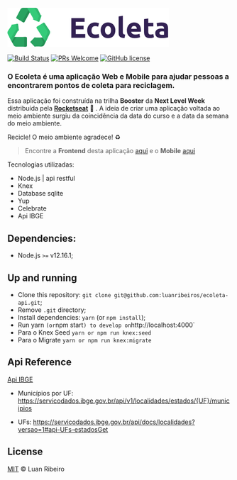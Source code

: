 ![Logomarca Ecoleta](https://raw.githubusercontent.com/luanribeiros/ecoleta/master/src/assets/images/logo.svg?token=ADYW574VQY7MBPOGQYWRABS64ZQAS)

[![Build Status](https://img.shields.io/travis/npm/npm/latest.svg?style=flat-square)](https://travis-ci.org/npm/npm) [![PRs Welcome](https://img.shields.io/badge/PRs-welcome-brightgreen.svg?style=flat-square)](http://makeapullrequest.com) [![GitHub license](https://img.shields.io/badge/license-MIT-blue.svg?style=flat-square)](https://github.com/your/your-project/blob/master/LICENSE)

### O **Ecoleta** é uma aplicação Web e Mobile para ajudar pessoas a encontrarem pontos de coleta para reciclagem.

Essa aplicação foi construída na trilha **Booster** da **Next Level Week** distribuída pela **[Rocketseat](https://rocketseat.com.br/)** :rocket: . A ideia de criar uma aplicação voltada ao meio ambiente surgiu da coincidência da data do curso e a data da semana do meio ambiente.

Recicle! O meio ambiente agradece! ♻️

> Encontre a **Frontend** desta aplicação [aqui](https://github.com/luanribeiros/ecoleta) e o **Mobile** [aqui]()

Tecnologias utilizadas:

- Node.js | api restful
- Knex
- Database sqlite
- Yup
- Celebrate
- Api IBGE

## Dependencies:

- Node.js `>=` v12.16.1;

## Up and running

- Clone this repository: `git clone git@github.com:luanribeiros/ecoleta-api.git`;
- Remove `.git` directory;
- Install dependencies: `yarn` (or `npm install`);
- Run yarn `(or`npm start`) to develop on`http://localhost:4000`
- Para o Knex Seed `yarn or npm run knex:seed`
- Para o Migrate `yarn or npm run knex:migrate`

## Api Reference

[Api IBGE](https://servicodados.ibge.gov.br/api/docs/localidades?versao=1#api-_)

- Municípios por UF: https://servicodados.ibge.gov.br/api/v1/localidades/estados/{UF}/municipios

- UFs: https://servicodados.ibge.gov.br/api/docs/localidades?versao=1#api-UFs-estadosGet

## License

[MIT](https://github.com/luanribeiros/ecoleta-api/blob/master/LICENSE.md) &copy; Luan Ribeiro
